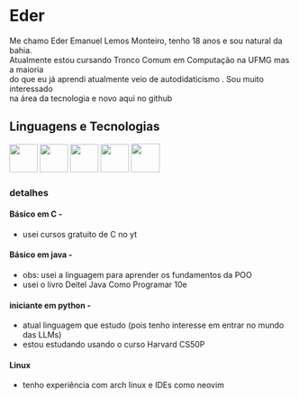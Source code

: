  # Eder 

Me chamo Eder Emanuel Lemos Monteiro, tenho 18 anos e sou natural da bahia.  
Atualmente estou cursando Tronco Comum em Computação na UFMG mas a maioria  
do que eu já aprendi atualmente veio de autodidaticismo . Sou muito interessado  
na área da tecnologia e novo aqui no github

## Linguagens e Tecnologias  

<img src="https://cdn.jsdelivr.net/gh/devicons/devicon@latest/icons/c/c-original.svg" width="50">  <img src="https://cdn.jsdelivr.net/gh/devicons/devicon@latest/icons/java/java-original.svg" width="50">  <img src="https://cdn.jsdelivr.net/gh/devicons/devicon@latest/icons/python/python-original.svg" width="50" />  <img src="https://cdn.jsdelivr.net/gh/devicons/devicon@latest/icons/archlinux/archlinux-original.svg"    width="50" />  <img src="https://cdn.jsdelivr.net/gh/devicons/devicon@latest/icons/eclipse/eclipse-original.svg" width="51" /> 
            

             


### detalhes

#### Básico em C -  
- usei cursos gratuito de C no yt   

#### Básico em java -    
- obs: usei a linguagem para aprender os fundamentos da POO  
- usei o livro Deitel Java Como Programar 10e   

#### iniciante em python -  
- atual linguagem que estudo (pois tenho interesse em entrar no mundo das LLMs)
- estou estudando usando o curso Harvard CS50P    

#### Linux
- tenho experiência com arch linux e IDEs como neovim

          
          
          

    
    
  

  
